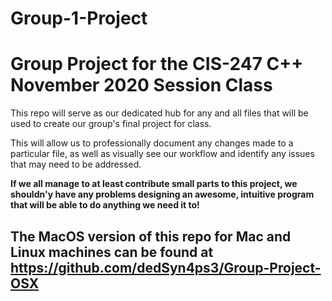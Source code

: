 # Group-1-Project
Group Project for the CIS-247 C++ November 2020 Session Class
=============================================================

This repo will serve as our dedicated hub for any and all files that will be used to create our group's final project for class.

This will allow us to professionally document any changes made to a particular file, as well as visually see our workflow and identify 
any issues that may need to be addressed.

<b>If we all manage to at least contribute small parts to this project, we shouldn'y have any problems designing an awesome, intuitive program that will be able to do anything we need it to!</b>

## The MacOS version of this repo for Mac and Linux machines can be found at https://github.com/dedSyn4ps3/Group-Project-OSX
